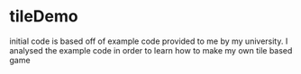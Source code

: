 # tileDemo

initial code is based off of example code provided to me by my university. I analysed the example code in order to learn how to make my own tile based game
